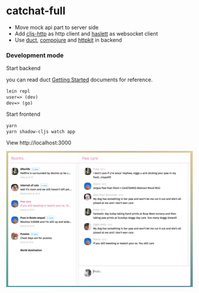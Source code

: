 # catchat-full

- Move mock api part to server side
- Add [cljs-http] as http client and [haslett] as websocket client
- Use [duct], [compojure] and [httpkit] in backend


[day8/re-frame]:https://github.com/day8/re-frame/tree/master/examples
[denistakeda/re-posh]:https://github.com/denistakeda/re-posh/tree/master/examples/todomvc
[tonsky/datascript-chat]:https://github.com/tonsky/datascript-chat
[reagent]:https://github.com/reagent-project/reagent
[posh]:https://github.com/denistakeda/posh
[datascript]:https://github.com/tonsky/datascript
[rum]:https://github.com/tonsky/rum
[cljs-http]:https://github.com/r0man/cljs-http
[haslett]:https://github.com/weavejester/haslett
[duct]:https://github.com/duct-framework/duct
[compojure]:https://github.com/weavejester/compojure
[httpkit]:https://github.com/http-kit/http-kit



### Development mode

Start backend

you can read duct [Getting Started] documents for reference.

[Getting Started]:https://github.com/duct-framework/duct/wiki/Getting-Started#starting-the-system

```
lein repl
user=> (dev)
dev=> (go)

```


Start frontend

```
yarn
yarn shadow-cljs watch app
```

View http://localhost:3000


<img src="https://github.com/itarck/fancoil-example/blob/main/catchat/ScreenShot.png" width="600">